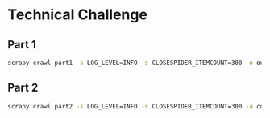 # Technical Challenge

## Part 1
```bash
scrapy crawl part1 -s LOG_LEVEL=INFO -s CLOSESPIDER_ITEMCOUNT=300 -o output/products.jl
```

## Part 2
```bash
scrapy crawl part2 -s LOG_LEVEL=INFO -s CLOSESPIDER_ITEMCOUNT=300 -a config=configs/womens-dresses.yaml -o output/womens-dresses.jl
```

